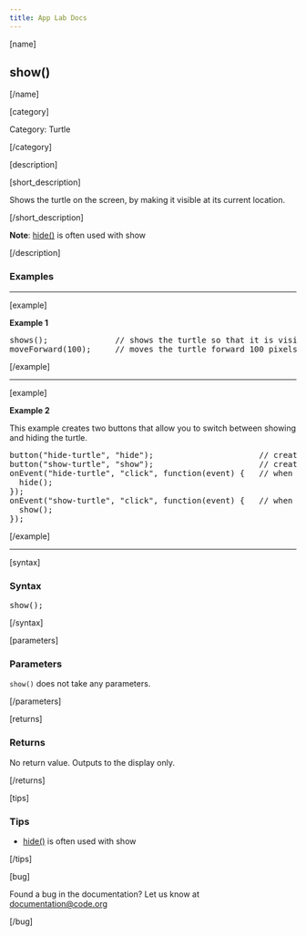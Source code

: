 ```yaml
---
title: App Lab Docs
---
```


[name]

## show()
[/name]


[category]

Category: Turtle

[/category]

[description]

[short_description]

Shows the turtle on the screen, by making it visible at its current location.

[/short_description]

**Note**: [hide()](/applab/docs/hide) is often used with show

[/description]

### Examples
____________________________________________________

[example]

**Example 1**

<pre>
shows();              // shows the turtle so that it is visible on the screen at its current location
moveForward(100);     // moves the turtle forward 100 pixels
</pre>

[/example]

____________________________________________________

[example]

**Example 2**

This example creates two buttons that allow you to switch between showing and hiding the turtle.

<pre>
button("hide-turtle", "hide");                      // creates a hide button
button("show-turtle", "show");                      // creates a show button
onEvent("hide-turtle", "click", function(event) {   // when the hide button is clicked the turtle will hide
  hide();
});
onEvent("show-turtle", "click", function(event) {   // when the show button is clicked the turtle will show
  show();
});
</pre>

[/example]

____________________________________________________

[syntax]

### Syntax
<pre>
show();
</pre>

[/syntax]

[parameters]

### Parameters
`show()` does not take any parameters.

[/parameters]

[returns]

### Returns
No return value. Outputs to the display only.

[/returns]

[tips]

### Tips
- [hide()](/applab/docs/hide) is often used with show

[/tips]

[bug]

Found a bug in the documentation? Let us know at documentation@code.org

[/bug]
